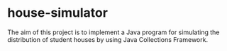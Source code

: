 # house-simulator
The aim of this project is to implement a Java program for
simulating the distribution of student houses by using
Java Collections Framework.
